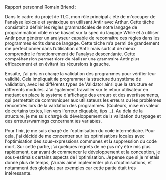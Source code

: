 Rapport personnel Romain Briend :

Dans le cadre du projet de TLC, mon rôle principal a été de m'occuper de l'analyse lexicale et syntaxique en utilisant Antlr avec Arthur. Cette tâche consistait à définir les règles grammaticales de notre langage de programmation cible en se basant sur la spec du langage While et à utiliser Antlr pour générer un analyseur capable de reconnaître ces règles dans les programmes écrits dans ce langage. Cette tâche m'a permi de grandement me perfectionner dans l'utilisation d'Antlr mais surtout de mieux comprendre le fonctionnement de l'analyse descendante. Cette compréhension permet alors de réaliser une grammaire Antlr plus efficacement et en évitant les récursions à gauche.

Ensuite, j'ai pris en charge la validation des programmes pour vérifier leur validité. Cela impliquait de programmer la structure du système de validation, avec les différents types de Validator ainsi que la structure en différents modules. J'ai également travailler sur le retour utilisateur en mettant en place le système d'affichage des erreurs et des avertissements, qui permettait de communiquer aux utilisateurs les erreurs ou les problèmes rencontrés lors de la validation des programmes. (Couleurs, mise en valeur de certains textes, lien vers l'erreur cliquable, tips ...). Au dela de la structure, je me suis chargé du développement de la validation du typage et des erreurs/warnings concernant les variables.

Pour finir, je me suis chargé de l'optimisation du code intermédiaire. Pour cela, j'ai décidé de me concentrer sur les optimisations locales avec l'optimisation des sous-expressions communes et la suppression du code mort. Sur cette partie, j'ai quelques regrets de ne pas m'y être mis plus rapidement, car avant de commencer le développement et la conception, je sous-estimais certains aspects de l'optimisation. Je pense que si je m'etais donné plus de temps, j'aurais aimé implementer plus d'optimisations, et notamment des globales par exemples car cette partie était très intéressante.

